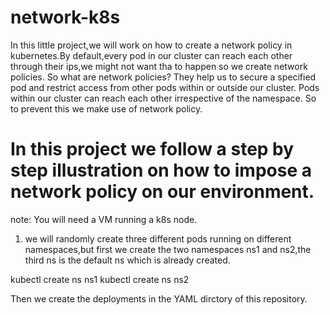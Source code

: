 # network-k8s
In this little project,we will work on how to create a network policy in kubernetes.By default,every pod
in our cluster can reach each other through their ips,we might not want tha to happen so we create network
policies. So what are network policies? They help us to secure a specified pod and restrict access from
other pods within or outside our cluster. Pods  within our cluster can reach each other irrespective of
the namespace. So to prevent this we make use of network policy.

In this project we follow a step by step illustration on how to impose a network policy on our environment.
=================================================================================================
note: You will need a VM running a k8s node.

1. we will randomly create three different pods running on different namespaces,but first we create the
two namespaces ns1 and ns2,the third ns is the default ns which is already created.

kubectl create ns ns1
kubectl create ns ns2

Then we create the deployments in the YAML dirctory of this repository.
